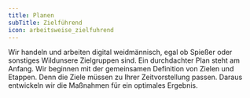 ```yaml
---
title: Planen
subTitle: Zielführend
icon: arbeitsweise_zielfuhrend
---
```


Wir handeln und arbeiten digital weidmännisch, egal ob Spießer oder sonstiges Wildunsere Zielgruppen sind. Ein durchdachter Plan steht am Anfang. Wir beginnen mit der gemeinsamen Definition von Zielen und Etappen. Denn die Ziele müssen zu Ihrer Zeitvorstellung passen. Daraus entwickeln wir die Maßnahmen für ein optimales Ergebnis. 
